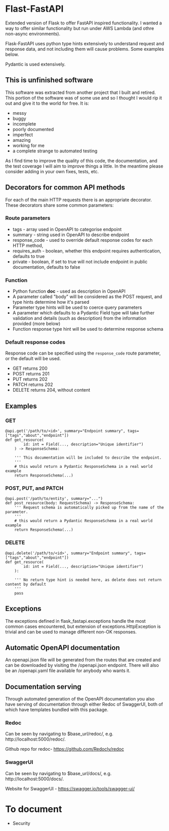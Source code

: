 # Flast-FastAPI

Extended version of Flask to offer FastAPI inspired functionality. I wanted a
way to offer similar functionality but run under AWS Lambda (and othre
non-async environments).

Flask-FastAPI uses python type hints extensively to understand request and
response data, and not including them will cause problems. Some examples below.

Pydantic is used extensively.

## This is unfinished software

This software was extracted from another project that I built and retired. This
portion of the software was of some use and so I thought I would rip it out and
give it to the world for free. It is:

- messy
- buggy
- incomplete
- poorly documented
- imperfect
- amazing
- working for me
- a complete strange to automated testing

As I find time to improve the quality of this code, the documentation, and the
test coverage I will aim to improve things a little. In the meantime please
consider adding in your own fixes, tests, etc.

## Decorators for common API methods

For each of the main HTTP requests there is an appropriate decorator. These
decorators share some common parameters:

### Route parameters

- tags - array used in OpenAPI to categorise endpoint
- summary - string used in OpenAPI to describe endpoint
- response_code - used to override default response codes for each HTTP method,
- requires_auth - boolean, whether this endpoint requires authentication, defaults to true
- private - boolean, if set to true will not include endpoint in public documentation, defaults to false

### Function

- Python function __doc__ - used as description in OpenAPI
- A parameter called "body" will be considered as the POST request, and type hints determine how it's parsed
- Parameter type hints will be used to coerce query parameters
- A parameter which defaults to a Pydantic Field type will take further validation and details (such as description) from the information provided (more below)
- Function response type hint will be used to determine response schema

### Default response codes

Response code can be specified using the `response_code` route parameter, or the default will be used.

- GET returns 200
- POST returns 201
- PUT returns 202
- PATCH returns 202
- DELETE returns 204, without content

## Examples

### GET

```
@api.get('/path/to/<id>', summary="Endpoint summary", tags=["tags","about","endpoint"])
def get_resource(
        id: int = Field(..., description="Unique identifier")
    ) -> ResponseSchema:

    ''' This documentation will be included to describe the endpoint.
    '''
    # this would return a Pydantic ResponseSchema in a real world example
    return ResponseSchema(...)
```

### POST, PUT, and PATCH

```
@api.post('/path/to/entity', summary="...")
def post_resource(body: RequestSchema) -> ResponseSchema:
    ''' Request schema is automatically picked up from the name of the parameter.
    '''
    # this would return a Pydantic ResponseSchema in a real world example
    return ResponseSchema(...)
```

### DELETE

```
@api.delete('/path/to/<id>', summary="Endpoint summary", tags=["tags","about","endpoint"])
def get_resource(
        id: int = Field(..., description="Unique identifier")
    ):

    ''' No return type hint is needed here, as delete does not return content by default
    '''
    pass
```

## Exceptions

The exceptions defined in flask_fastapi.exceptions handle the most common cases
encountered, but extension of exceptions.HttpException is trivial and can be
used to manage different non-OK responses.

## Automatic OpenAPI documentation

An openapi.json file will be generated from the routes that are created and can
be downloaded by visiting the /openapi.json endpoint. There will also be an
/openapi.yaml file available for anybody who wants it.

## Documentation serving

Through automated generation of the OpenAPI documentation you also have serving
of documentation through either Redoc of SwaggerUI, both of which have
templates bundled with this package.

### Redoc

Can be seen by navigating to $base_url/redoc/, e.g. http://localhost:5000/redoc/.

Github repo for redoc- https://github.com/Redocly/redoc

### SwaggerUI

Can be seen by navigating to $base_url/docs/, e.g. http://localhost:5000/docs/.

Website for SwaggerUI - https://swagger.io/tools/swagger-ui/

# To document

- Security
